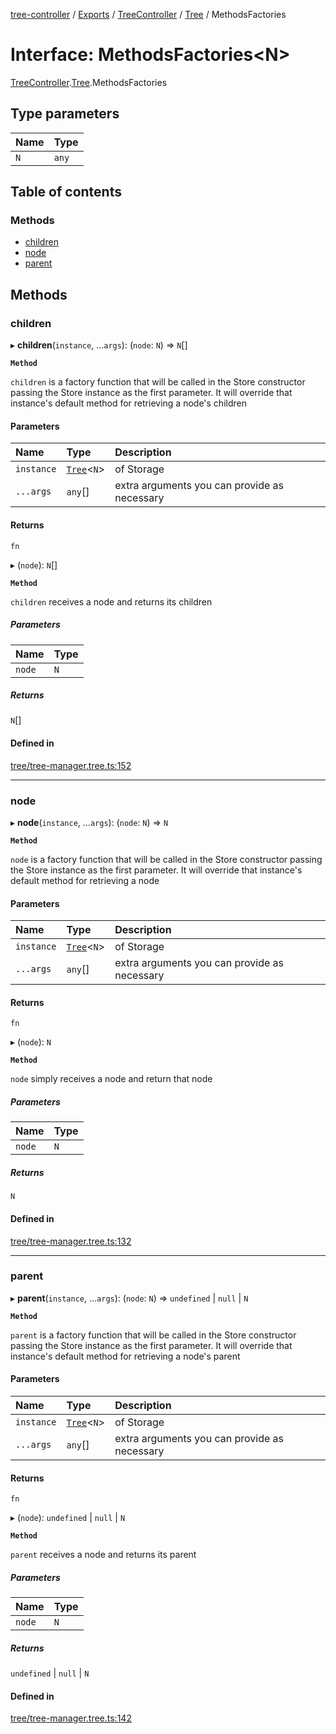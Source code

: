 [tree-controller](../README.md) / [Exports](../modules.md) / [TreeController](../modules/TreeController.md) / [Tree](../modules/TreeController.Tree.md) / MethodsFactories

# Interface: MethodsFactories<N\>

[TreeController](../modules/TreeController.md).[Tree](../modules/TreeController.Tree.md).MethodsFactories

## Type parameters

| Name | Type |
| :------ | :------ |
| `N` | `any` |

## Table of contents

### Methods

- [children](TreeController.Tree.MethodsFactories.md#children)
- [node](TreeController.Tree.MethodsFactories.md#node)
- [parent](TreeController.Tree.MethodsFactories.md#parent)

## Methods

### children

▸ **children**(`instance`, ...`args`): (`node`: `N`) => `N`[]

**`Method`**

`children` is a factory function that will be called in
the Store constructor passing the Store instance as the
first parameter. It will override that instance's default method
for retrieving a node's children

#### Parameters

| Name | Type | Description |
| :------ | :------ | :------ |
| `instance` | [`Tree`](../classes/TreeController.Tree-1.md)<`N`\> | of Storage |
| `...args` | `any`[] | extra arguments you can provide as necessary |

#### Returns

`fn`

▸ (`node`): `N`[]

**`Method`**

`children` receives a node and returns its children

##### Parameters

| Name | Type |
| :------ | :------ |
| `node` | `N` |

##### Returns

`N`[]

#### Defined in

[tree/tree-manager.tree.ts:152](https://github.com/aexklon/tree-controller/blob/cc5f0c3/src/tree/tree-manager.tree.ts#L152)

___

### node

▸ **node**(`instance`, ...`args`): (`node`: `N`) => `N`

**`Method`**

`node` is a factory function that will be called in
the Store constructor passing the Store instance as the
first parameter. It will override that instance's default method
for retrieving a node

#### Parameters

| Name | Type | Description |
| :------ | :------ | :------ |
| `instance` | [`Tree`](../classes/TreeController.Tree-1.md)<`N`\> | of Storage |
| `...args` | `any`[] | extra arguments you can provide as necessary |

#### Returns

`fn`

▸ (`node`): `N`

**`Method`**

`node` simply receives a node and return that node

##### Parameters

| Name | Type |
| :------ | :------ |
| `node` | `N` |

##### Returns

`N`

#### Defined in

[tree/tree-manager.tree.ts:132](https://github.com/aexklon/tree-controller/blob/cc5f0c3/src/tree/tree-manager.tree.ts#L132)

___

### parent

▸ **parent**(`instance`, ...`args`): (`node`: `N`) => `undefined` \| ``null`` \| `N`

**`Method`**

`parent` is a factory function that will be called in
the Store constructor passing the Store instance as the
first parameter. It will override that instance's default method
for retrieving a node's parent

#### Parameters

| Name | Type | Description |
| :------ | :------ | :------ |
| `instance` | [`Tree`](../classes/TreeController.Tree-1.md)<`N`\> | of Storage |
| `...args` | `any`[] | extra arguments you can provide as necessary |

#### Returns

`fn`

▸ (`node`): `undefined` \| ``null`` \| `N`

**`Method`**

`parent` receives a node and returns its parent

##### Parameters

| Name | Type |
| :------ | :------ |
| `node` | `N` |

##### Returns

`undefined` \| ``null`` \| `N`

#### Defined in

[tree/tree-manager.tree.ts:142](https://github.com/aexklon/tree-controller/blob/cc5f0c3/src/tree/tree-manager.tree.ts#L142)

